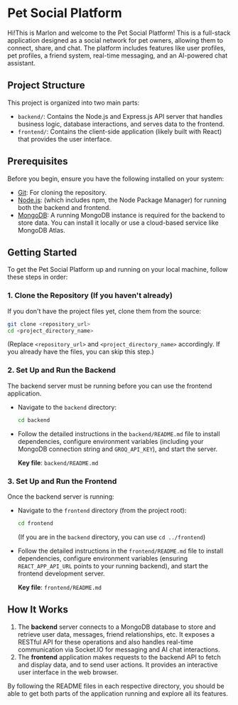 # Pet Social Platform

Hi!This is Marlon and welcome to the Pet Social Platform! This is a full-stack application designed as a social network for pet owners, allowing them to connect, share, and chat. The platform includes features like user profiles, pet profiles, a friend system, real-time messaging, and an AI-powered chat assistant.

## Project Structure

This project is organized into two main parts:

-   `backend/`: Contains the Node.js and Express.js API server that handles business logic, database interactions, and serves data to the frontend.
-   `frontend/`: Contains the client-side application (likely built with React) that provides the user interface.

## Prerequisites

Before you begin, ensure you have the following installed on your system:

-   [Git](https://git-scm.com/): For cloning the repository.
-   [Node.js](https://nodejs.org/): (which includes npm, the Node Package Manager) for running both the backend and frontend.
-   [MongoDB](https://www.mongodb.com/try/download/community): A running MongoDB instance is required for the backend to store data. You can install it locally or use a cloud-based service like MongoDB Atlas.

## Getting Started

To get the Pet Social Platform up and running on your local machine, follow these steps in order:

### 1. Clone the Repository (If you haven't already)

If you don't have the project files yet, clone them from the source:
```bash
git clone <repository_url>
cd <project_directory_name>
```
(Replace `<repository_url>` and `<project_directory_name>` accordingly. If you already have the files, you can skip this step.)

### 2. Set Up and Run the Backend

The backend server must be running before you can use the frontend application.

-   Navigate to the `backend` directory:
    ```bash
    cd backend
    ```
-   Follow the detailed instructions in the `backend/README.md` file to install dependencies, configure environment variables (including your MongoDB connection string and `GROQ_API_KEY`), and start the server.

    **Key file**: `backend/README.md`

### 3. Set Up and Run the Frontend

Once the backend server is running:

-   Navigate to the `frontend` directory (from the project root):
    ```bash
    cd frontend 
    ```
    (If you are in the `backend` directory, you can use `cd ../frontend`)
-   Follow the detailed instructions in the `frontend/README.md` file to install dependencies, configure environment variables (ensuring `REACT_APP_API_URL` points to your running backend), and start the frontend development server.

    **Key file**: `frontend/README.md`

## How It Works

1.  The **backend** server connects to a MongoDB database to store and retrieve user data, messages, friend relationships, etc. It exposes a RESTful API for these operations and also handles real-time communication via Socket.IO for messaging and AI chat interactions.
2.  The **frontend** application makes requests to the backend API to fetch and display data, and to send user actions. It provides an interactive user interface in the web browser.

By following the README files in each respective directory, you should be able to get both parts of the application running and explore all its features.
